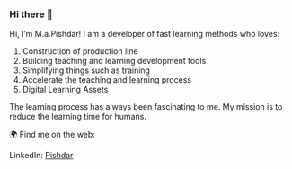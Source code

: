 ### Hi there 👋

Hi, I’m M.a.Pishdar! I am a developer of fast learning methods who loves:

<ol>
<li>Construction of production line</li>
<li>Building teaching and learning development tools</li>
<li>Simplifying things such as training</li>
<li>Accelerate the teaching and learning process</li>
<li>Digital Learning Assets</li>
</ol>


The learning process has always been fascinating to me. My mission is to reduce the learning time for humans.

🌍 Find me on the web:
    <p>LinkedIn: <a href="https://www.linkedin.com/in/mohammad-amin-pishdar/" title="Title">Pishdar</a></p>
    
    
<!--
**mohammad-amin-pishdar/mohammad-amin-pishdar** is a ✨ _special_ ✨ repository because its `README.md` (this file) appears on your GitHub profile.
-->
